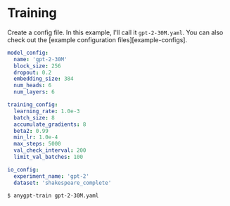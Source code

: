 # Training

Create a config file. In this example, I'll call it `gpt-2-30M.yaml`. You can also check out the [example configuration files][example-configs].

```yaml title="gpt-2-30M.yaml"
model_config:
  name: 'gpt-2-30M'
  block_size: 256
  dropout: 0.2
  embedding_size: 384
  num_heads: 6
  num_layers: 6

training_config:
  learning_rate: 1.0e-3
  batch_size: 8
  accumulate_gradients: 8
  beta2: 0.99
  min_lr: 1.0e-4
  max_steps: 5000
  val_check_interval: 200
  limit_val_batches: 100

io_config:
  experiment_name: 'gpt-2'
  dataset: 'shakespeare_complete'
```

```shell
$ anygpt-train gpt-2-30M.yaml
```